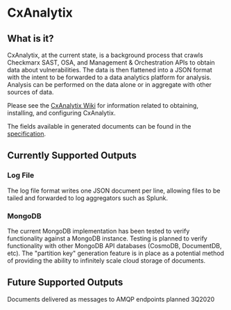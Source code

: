 # CxAnalytix

## What is it?

CxAnalytix, at the current state, is a background process that crawls Checkmarx SAST, OSA, and Management & Orchestration APIs to 
obtain data about vulnerabilities.  The data is then flattened into a JSON format with the intent to be forwarded to a data analytics 
platform for analysis.  Analysis can be performed on the data alone or in aggregate with other sources of data.

Please see the [CxAnalytix Wiki](https://github.com/checkmarx-ts/CxAnalytix/wiki) for information related to obtaining, installing, and configuring CxAnalytix.

The fields available in generated documents can be found in the [specification](SPEC.md).


## Currently Supported Outputs

### Log File
The log file format writes one JSON document per line, allowing files to be tailed and forwarded to log aggregators such as Splunk.  

### MongoDB
The current MongoDB implementation has been tested to verify functionality against a MongoDB instance.  Testing is planned to verify functionality with other MongoDB API databases (CosmoDB, DocumentDB, etc).  The "partition key" generation feature is in place as a potential method of providing the ability to infinitely scale cloud storage of documents.


## Future Supported Outputs

Documents delivered as messages to AMQP endpoints planned 3Q2020




